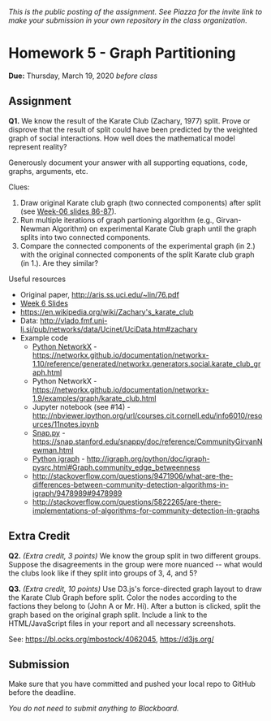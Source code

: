 *This is the public posting of the assignment. See Piazza for the invite link to make your submission in your own repository in the class organization.*

# Homework 5 - Graph Partitioning
**Due:** Thursday, March 19, 2020 *before class*

## Assignment 

**Q1.**  We know the result of the Karate Club (Zachary, 1977) split. Prove or disprove that the result of split could have been predicted by the weighted graph of social interactions.  How well does the mathematical model represent reality?

Generously document your answer with all supporting equations, code, graphs, arguments, etc.

Clues: 
1. Draw original Karate club graph (two connected components) after split (see [Week-06 slides 86-87](https://docs.google.com/presentation/d/1vJhPxA_ybU1y7CJZvBqqjD7MZjSZN9BZz4yhlJ_XF6g/edit#slide=id.g7e0acafd7b_0_0)).
2. Run multiple iterations of graph partioning algorithm (e.g., Girvan-Newman Algorithm) on experimental Karate Club graph until the graph splits into two connected components.
3. Compare the connected components of the experimental graph (in 2.) with the original connected components of the split Karate club graph (in 1.). Are they similar?

Useful resources

* Original paper, http://aris.ss.uci.edu/~lin/76.pdf
* [Week 6 Slides](https://docs.google.com/presentation/d/1vJhPxA_ybU1y7CJZvBqqjD7MZjSZN9BZz4yhlJ_XF6g/edit)
* https://en.wikipedia.org/wiki/Zachary's_karate_club
* Data: http://vlado.fmf.uni-lj.si/pub/networks/data/Ucinet/UciData.htm#zachary
* Example code
  * [Python NetworkX](https://networkx.github.io/documentation/networkx-1.9/index.html) - https://networkx.github.io/documentation/networkx-1.10/reference/generated/networkx.generators.social.karate_club_graph.html
  * Python NetworkX - https://networkx.github.io/documentation/networkx-1.9/examples/graph/karate_club.html
  * Jupyter notebook (see #14) - http://nbviewer.ipython.org/url/courses.cit.cornell.edu/info6010/resources/11notes.ipynb
  * [Snap.py](https://snap.stanford.edu/snappy/doc/tutorial/index-tut.html) - https://snap.stanford.edu/snappy/doc/reference/CommunityGirvanNewman.html
  * [Python igraph](https://igraph.org/python/) - http://igraph.org/python/doc/igraph-pysrc.html#Graph.community_edge_betweenness
  * http://stackoverflow.com/questions/9471906/what-are-the-differences-between-community-detection-algorithms-in-igraph/9478989#9478989
  * http://stackoverflow.com/questions/5822265/are-there-implementations-of-algorithms-for-community-detection-in-graphs

## Extra Credit

**Q2.**  *(Extra credit, 3 points)* We know the group split in two different groups.  Suppose the
disagreements in the group were more nuanced -- what would the clubs
look like if they split into groups of 3, 4, and 5?

**Q3.** *(Extra credit, 10 points)* Use D3.js's force-directed graph layout to draw the Karate Club Graph before split. Color the nodes according to the factions they belong to (John A or Mr. Hi). After a button is clicked, split the graph based on the original graph split. Include a link to the HTML/JavaScript files in your report and all necessary screenshots.

See: https://bl.ocks.org/mbostock/4062045, https://d3js.org/

## Submission

Make sure that you have committed and pushed your local repo to GitHub before the deadline.  

*You do not need to submit anything to Blackboard.*
